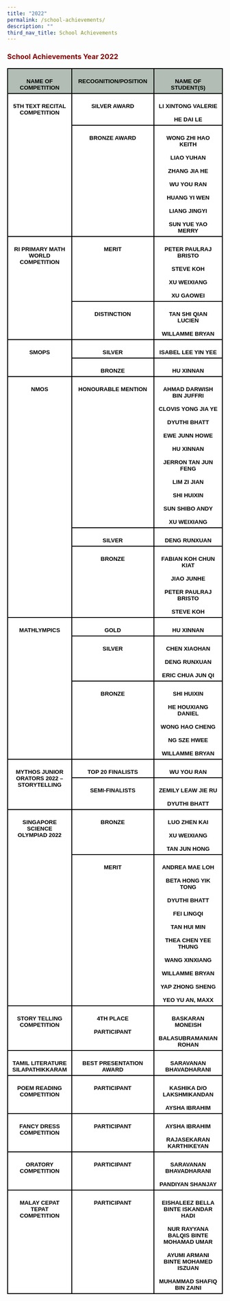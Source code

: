```yaml
---
title: "2022"
permalink: /school-achievements/
description: ""
third_nav_title: School Achievements
---
```

<h3><strong><span style="color: #800000;">School Achievements Year 2022</span></strong></h3>
<table style="width:100.0%;background:white;border-collapse:collapse;mso-yfti-tbllook:
 1184;mso-padding-alt:0cm 0cm 0cm 0cm" width="100%" cellpadding="0" cellspacing="0" border="0" class="MsoNormalTable"><tbody><tr style="mso-yfti-irow:0;mso-yfti-firstrow:yes;height:30.2pt"><td style="width:23.22%;border:solid black 1.5pt;
  background:#B2BEB5;padding:3.75pt 7.5pt 3.75pt 7.5pt;height:30.2pt" valign="top" width="23%"><p style="mso-margin-top-alt:auto;margin-bottom:
  0cm;text-align:center;line-height:normal" align="center" class="MsoNormal"><b><span style="font-size:10.0pt;
  font-family:&quot;Arial&quot;,sans-serif;mso-fareast-font-family:&quot;Times New Roman&quot;;
  color:black;mso-color-alt:windowtext">NAME OF COMPETITION</span></b><b><span style="font-size:10.0pt;font-family:&quot;Arial&quot;,sans-serif;mso-fareast-font-family:
  &quot;Times New Roman&quot;"></span></b></p></td><td style="width:44.46%;border:solid black 1.5pt;
  border-left:none;background:#B2BEB5;padding:3.75pt 7.5pt 3.75pt 7.5pt;
  height:30.2pt" valign="top" width="44%"><p style="mso-margin-top-alt:auto;margin-bottom:
  0cm;text-align:center;line-height:normal" align="center" class="MsoNormal"><b><span style="font-size:10.0pt;
  font-family:&quot;Arial&quot;,sans-serif;mso-fareast-font-family:&quot;Times New Roman&quot;;
  color:black;mso-color-alt:windowtext">RECOGNITION/POSITION</span></b><b><span style="font-size:10.0pt;font-family:&quot;Arial&quot;,sans-serif;mso-fareast-font-family:
  &quot;Times New Roman&quot;"></span></b></p></td><td style="width:32.32%;border:solid black 1.5pt;
  border-left:none;background:#B2BEB5;padding:3.75pt 7.5pt 3.75pt 7.5pt;
  height:30.2pt" valign="top" width="32%"><p style="mso-margin-top-alt:auto;margin-bottom:
  0cm;text-align:center;line-height:normal" align="center" class="MsoNormal"><b><span style="font-size:10.0pt;
  font-family:&quot;Arial&quot;,sans-serif;mso-fareast-font-family:&quot;Times New Roman&quot;;
  color:black;mso-color-alt:windowtext">NAME OF STUDENT(S)</span></b><b><span style="font-size:10.0pt;font-family:&quot;Arial&quot;,sans-serif;mso-fareast-font-family:
  &quot;Times New Roman&quot;"></span></b></p></td></tr><tr style="mso-yfti-irow:1;height:35.1pt"><td style="width:23.22%;border:solid black 1.5pt;
  border-top:none;padding:3.75pt 7.5pt 3.75pt 7.5pt;height:35.1pt" valign="top" rowspan="2" width="23%"><p style="mso-margin-top-alt:auto;margin-bottom:
  0cm;text-align:center;line-height:normal" align="center" class="MsoNormal"><b><span style="font-size:10.0pt;
  font-family:&quot;Arial&quot;,sans-serif;mso-fareast-font-family:&quot;Times New Roman&quot;;
  color:black;mso-color-alt:windowtext">5TH TEXT RECITAL COMPETITION</span></b><b><span style="font-size:10.0pt;font-family:&quot;Arial&quot;,sans-serif;mso-fareast-font-family:
  &quot;Times New Roman&quot;"></span></b></p></td><td style="width:44.46%;border-top:none;border-left:
  none;border-bottom:solid black 1.5pt;border-right:solid black 1.5pt;
  padding:3.75pt 7.5pt 3.75pt 7.5pt;height:35.1pt" valign="top" width="44%"><p style="mso-margin-top-alt:auto;margin-bottom:
  0cm;text-align:center;line-height:normal" align="center" class="MsoNormal"><b><span style="font-size:10.0pt;
  font-family:&quot;Arial&quot;,sans-serif;mso-fareast-font-family:&quot;Times New Roman&quot;;
  color:black;mso-color-alt:windowtext">SILVER AWARD</span></b><b><span style="font-size:10.0pt;font-family:&quot;Arial&quot;,sans-serif;mso-fareast-font-family:
  &quot;Times New Roman&quot;"></span></b></p></td><td style="width:32.32%;border-top:none;border-left:
  none;border-bottom:solid black 1.5pt;border-right:solid black 1.5pt;
  padding:3.75pt 7.5pt 3.75pt 7.5pt;height:35.1pt" valign="top" width="32%"><p style="mso-margin-top-alt:auto;margin-bottom:
  0cm;text-align:center;line-height:normal" align="center" class="MsoNormal"><b><span style="font-size:10.0pt;
  font-family:&quot;Arial&quot;,sans-serif;mso-fareast-font-family:&quot;Times New Roman&quot;;
  color:black;mso-color-alt:windowtext">LI XINTONG VALERIE</span></b><b><span style="font-size:10.0pt;font-family:&quot;Arial&quot;,sans-serif;mso-fareast-font-family:
  &quot;Times New Roman&quot;"></span></b></p><p style="mso-margin-top-alt:auto;margin-bottom:
  0cm;text-align:center;line-height:normal" align="center" class="MsoNormal"><b><span style="font-size:10.0pt;
  font-family:&quot;Arial&quot;,sans-serif;mso-fareast-font-family:&quot;Times New Roman&quot;;
  color:black;mso-color-alt:windowtext">HE DAI LE</span></b><b><span style="font-size:10.0pt;font-family:&quot;Arial&quot;,sans-serif;mso-fareast-font-family:
  &quot;Times New Roman&quot;"></span></b></p></td></tr><tr style="mso-yfti-irow:2;height:139.2pt"><td style="width:44.46%;border-top:none;border-left:
  none;border-bottom:solid black 1.5pt;border-right:solid black 1.5pt;
  padding:3.75pt 7.5pt 3.75pt 7.5pt;height:139.2pt" valign="top" width="44%"><p style="mso-margin-top-alt:auto;margin-bottom:
  0cm;text-align:center;line-height:normal" align="center" class="MsoNormal"><b><span style="font-size:10.0pt;
  font-family:&quot;Arial&quot;,sans-serif;mso-fareast-font-family:&quot;Times New Roman&quot;;
  color:black;mso-color-alt:windowtext">BRONZE AWARD</span></b><b><span style="font-size:10.0pt;font-family:&quot;Arial&quot;,sans-serif;mso-fareast-font-family:
  &quot;Times New Roman&quot;"></span></b></p></td><td style="width:32.32%;border-top:none;border-left:
  none;border-bottom:solid black 1.5pt;border-right:solid black 1.5pt;
  padding:3.75pt 7.5pt 3.75pt 7.5pt;height:139.2pt" valign="top" width="32%"><p style="mso-margin-top-alt:auto;margin-bottom:
  0cm;text-align:center;line-height:normal" align="center" class="MsoNormal"><b><span style="font-size:10.0pt;
  font-family:&quot;Arial&quot;,sans-serif;mso-fareast-font-family:&quot;Times New Roman&quot;;
  color:black;mso-color-alt:windowtext">WONG ZHI HAO KEITH</span></b><b><span style="font-size:10.0pt;font-family:&quot;Arial&quot;,sans-serif;mso-fareast-font-family:
  &quot;Times New Roman&quot;"></span></b></p><p style="mso-margin-top-alt:auto;margin-bottom:
  0cm;text-align:center;line-height:normal" align="center" class="MsoNormal"><b><span style="font-size:10.0pt;
  font-family:&quot;Arial&quot;,sans-serif;mso-fareast-font-family:&quot;Times New Roman&quot;;
  color:black;mso-color-alt:windowtext">LIAO YUHAN</span></b><b><span style="font-size:10.0pt;font-family:&quot;Arial&quot;,sans-serif;mso-fareast-font-family:
  &quot;Times New Roman&quot;"></span></b></p><p style="mso-margin-top-alt:auto;margin-bottom:
  0cm;text-align:center;line-height:normal" align="center" class="MsoNormal"><b><span style="font-size:10.0pt;
  font-family:&quot;Arial&quot;,sans-serif;mso-fareast-font-family:&quot;Times New Roman&quot;;
  color:black;mso-color-alt:windowtext">ZHANG JIA HE</span></b><b><span style="font-size:10.0pt;font-family:&quot;Arial&quot;,sans-serif;mso-fareast-font-family:
  &quot;Times New Roman&quot;"></span></b></p><p style="mso-margin-top-alt:auto;margin-bottom:
  0cm;text-align:center;line-height:normal" align="center" class="MsoNormal"><b><span style="font-size:10.0pt;
  font-family:&quot;Arial&quot;,sans-serif;mso-fareast-font-family:&quot;Times New Roman&quot;;
  color:black;mso-color-alt:windowtext">WU YOU RAN</span></b><b><span style="font-size:10.0pt;font-family:&quot;Arial&quot;,sans-serif;mso-fareast-font-family:
  &quot;Times New Roman&quot;"></span></b></p><p style="mso-margin-top-alt:auto;margin-bottom:
  0cm;text-align:center;line-height:normal" align="center" class="MsoNormal"><b><span style="font-size:10.0pt;
  font-family:&quot;Arial&quot;,sans-serif;mso-fareast-font-family:&quot;Times New Roman&quot;;
  color:black;mso-color-alt:windowtext">HUANG YI WEN</span></b><b><span style="font-size:10.0pt;font-family:&quot;Arial&quot;,sans-serif;mso-fareast-font-family:
  &quot;Times New Roman&quot;"></span></b></p><p style="mso-margin-top-alt:auto;margin-bottom:
  0cm;text-align:center;line-height:normal" align="center" class="MsoNormal"><b><span style="font-size:10.0pt;
  font-family:&quot;Arial&quot;,sans-serif;mso-fareast-font-family:&quot;Times New Roman&quot;;
  color:black;mso-color-alt:windowtext">LIANG JINGYI</span></b><b><span style="font-size:10.0pt;font-family:&quot;Arial&quot;,sans-serif;mso-fareast-font-family:
  &quot;Times New Roman&quot;"></span></b></p><p style="mso-margin-top-alt:auto;margin-bottom:
  0cm;text-align:center;line-height:normal" align="center" class="MsoNormal"><b><span style="font-size:10.0pt;
  font-family:&quot;Arial&quot;,sans-serif;mso-fareast-font-family:&quot;Times New Roman&quot;;
  color:black;mso-color-alt:windowtext">SUN YUE YAO MERRY</span></b><b><span style="font-size:10.0pt;font-family:&quot;Arial&quot;,sans-serif;mso-fareast-font-family:
  &quot;Times New Roman&quot;"></span></b></p></td></tr><tr style="mso-yfti-irow:3;height:69.4pt"><td style="width:23.22%;border:solid black 1.5pt;
  border-top:none;padding:3.75pt 7.5pt 3.75pt 7.5pt;height:69.4pt" valign="top" rowspan="2" width="23%"><p style="mso-margin-top-alt:auto;margin-bottom:
  0cm;text-align:center;line-height:normal" align="center" class="MsoNormal"><b><span style="font-size:10.0pt;
  font-family:&quot;Arial&quot;,sans-serif;mso-fareast-font-family:&quot;Times New Roman&quot;;
  color:black;mso-color-alt:windowtext">RI PRIMARY MATH WORLD COMPETITION</span></b><b><span style="font-size:10.0pt;font-family:&quot;Arial&quot;,sans-serif;mso-fareast-font-family:
  &quot;Times New Roman&quot;"></span></b></p></td><td style="width:44.46%;border-top:none;border-left:
  none;border-bottom:solid black 1.5pt;border-right:solid black 1.5pt;
  padding:3.75pt 7.5pt 3.75pt 7.5pt;height:69.4pt" valign="top" width="44%"><p style="mso-margin-top-alt:auto;margin-bottom:
  0cm;text-align:center;line-height:normal" align="center" class="MsoNormal"><b><span style="font-size:10.0pt;
  font-family:&quot;Arial&quot;,sans-serif;mso-fareast-font-family:&quot;Times New Roman&quot;;
  color:black;mso-color-alt:windowtext">MERIT</span></b><b><span style="font-size:10.0pt;font-family:&quot;Arial&quot;,sans-serif;mso-fareast-font-family:
  &quot;Times New Roman&quot;"></span></b></p></td><td style="width:32.32%;border-top:none;border-left:
  none;border-bottom:solid black 1.5pt;border-right:solid black 1.5pt;
  padding:3.75pt 7.5pt 3.75pt 7.5pt;height:69.4pt" valign="top" width="32%"><p style="mso-margin-top-alt:auto;margin-bottom:
  0cm;text-align:center;line-height:normal" align="center" class="MsoNormal"><b><span style="font-size:10.0pt;
  font-family:&quot;Arial&quot;,sans-serif;mso-fareast-font-family:&quot;Times New Roman&quot;;
  color:black;mso-color-alt:windowtext">PETER PAULRAJ BRISTO</span></b><b><span style="font-size:10.0pt;font-family:&quot;Arial&quot;,sans-serif;mso-fareast-font-family:
  &quot;Times New Roman&quot;"></span></b></p><p style="mso-margin-top-alt:auto;margin-bottom:
  0cm;text-align:center;line-height:normal" align="center" class="MsoNormal"><b><span style="font-size:10.0pt;
  font-family:&quot;Arial&quot;,sans-serif;mso-fareast-font-family:&quot;Times New Roman&quot;;
  color:black;mso-color-alt:windowtext">STEVE KOH</span></b><b><span style="font-size:10.0pt;font-family:&quot;Arial&quot;,sans-serif;mso-fareast-font-family:
  &quot;Times New Roman&quot;"></span></b></p><p style="mso-margin-top-alt:auto;margin-bottom:
  0cm;text-align:center;line-height:normal" align="center" class="MsoNormal"><b><span style="font-size:10.0pt;
  font-family:&quot;Arial&quot;,sans-serif;mso-fareast-font-family:&quot;Times New Roman&quot;;
  color:black;mso-color-alt:windowtext">XU WEIXIANG</span></b><b><span style="font-size:10.0pt;font-family:&quot;Arial&quot;,sans-serif;mso-fareast-font-family:
  &quot;Times New Roman&quot;"></span></b></p><p style="mso-margin-top-alt:auto;margin-bottom:
  0cm;text-align:center;line-height:normal" align="center" class="MsoNormal"><b><span style="font-size:10.0pt;
  font-family:&quot;Arial&quot;,sans-serif;mso-fareast-font-family:&quot;Times New Roman&quot;;
  color:black;mso-color-alt:windowtext">XU GAOWEI</span></b><b><span style="font-size:10.0pt;font-family:&quot;Arial&quot;,sans-serif;mso-fareast-font-family:
  &quot;Times New Roman&quot;"></span></b></p></td></tr><tr style="mso-yfti-irow:4;height:36.15pt"><td style="width:44.46%;border-top:none;border-left:
  none;border-bottom:solid black 1.5pt;border-right:solid black 1.5pt;
  padding:3.75pt 7.5pt 3.75pt 7.5pt;height:36.15pt" valign="top" width="44%"><p style="mso-margin-top-alt:auto;margin-bottom:
  0cm;text-align:center;line-height:normal" align="center" class="MsoNormal"><b><span style="font-size:10.0pt;
  font-family:&quot;Arial&quot;,sans-serif;mso-fareast-font-family:&quot;Times New Roman&quot;;
  color:black;mso-color-alt:windowtext">DISTINCTION</span></b><b><span style="font-size:10.0pt;font-family:&quot;Arial&quot;,sans-serif;mso-fareast-font-family:
  &quot;Times New Roman&quot;"></span></b></p></td><td style="width:32.32%;border-top:none;border-left:
  none;border-bottom:solid black 1.5pt;border-right:solid black 1.5pt;
  padding:3.75pt 7.5pt 3.75pt 7.5pt;height:36.15pt" valign="top" width="32%"><p style="mso-margin-top-alt:auto;margin-bottom:
  0cm;text-align:center;line-height:normal" align="center" class="MsoNormal"><b><span style="font-size:10.0pt;
  font-family:&quot;Arial&quot;,sans-serif;mso-fareast-font-family:&quot;Times New Roman&quot;;
  color:black;mso-color-alt:windowtext">TAN SHI QIAN LUCIEN</span></b><b><span style="font-size:10.0pt;font-family:&quot;Arial&quot;,sans-serif;mso-fareast-font-family:
  &quot;Times New Roman&quot;"></span></b></p><p style="mso-margin-top-alt:auto;margin-bottom:
  0cm;text-align:center;line-height:normal" align="center" class="MsoNormal"><b><span style="font-size:10.0pt;
  font-family:&quot;Arial&quot;,sans-serif;mso-fareast-font-family:&quot;Times New Roman&quot;;
  color:black;mso-color-alt:windowtext">WILLAMME BRYAN</span></b><b><span style="font-size:10.0pt;font-family:&quot;Arial&quot;,sans-serif;mso-fareast-font-family:
  &quot;Times New Roman&quot;"></span></b></p></td></tr><tr style="mso-yfti-irow:5;height:10.0pt"><td style="width:23.22%;border:solid black 1.5pt;
  border-top:none;padding:3.75pt 7.5pt 3.75pt 7.5pt;height:10.0pt" valign="top" rowspan="2" width="23%"><p style="mso-margin-top-alt:auto;margin-bottom:
  0cm;text-align:center;line-height:normal" align="center" class="MsoNormal"><b><span style="font-size:10.0pt;
  font-family:&quot;Arial&quot;,sans-serif;mso-fareast-font-family:&quot;Times New Roman&quot;;
  color:black;mso-color-alt:windowtext">SMOPS</span></b><b><span style="font-size:10.0pt;font-family:&quot;Arial&quot;,sans-serif;mso-fareast-font-family:
  &quot;Times New Roman&quot;"></span></b></p></td><td style="width:44.46%;border-top:none;border-left:
  none;border-bottom:solid black 1.5pt;border-right:solid black 1.5pt;
  padding:3.75pt 7.5pt 3.75pt 7.5pt;height:10.0pt" valign="top" width="44%"><p style="mso-margin-top-alt:auto;margin-bottom:
  0cm;text-align:center;line-height:normal" align="center" class="MsoNormal"><b><span style="font-size:10.0pt;
  font-family:&quot;Arial&quot;,sans-serif;mso-fareast-font-family:&quot;Times New Roman&quot;;
  color:black;mso-color-alt:windowtext">SILVER</span></b><b><span style="font-size:10.0pt;font-family:&quot;Arial&quot;,sans-serif;mso-fareast-font-family:
  &quot;Times New Roman&quot;"></span></b></p></td><td style="width:32.32%;border-top:none;border-left:
  none;border-bottom:solid black 1.5pt;border-right:solid black 1.5pt;
  padding:3.75pt 7.5pt 3.75pt 7.5pt;height:10.0pt" valign="top" width="32%"><p style="mso-margin-top-alt:auto;margin-bottom:
  0cm;text-align:center;line-height:normal" align="center" class="MsoNormal"><b><span style="font-size:10.0pt;
  font-family:&quot;Arial&quot;,sans-serif;mso-fareast-font-family:&quot;Times New Roman&quot;;
  color:black;mso-color-alt:windowtext">ISABEL LEE YIN YEE</span></b><b><span style="font-size:10.0pt;font-family:&quot;Arial&quot;,sans-serif;mso-fareast-font-family:
  &quot;Times New Roman&quot;"></span></b></p></td></tr><tr style="mso-yfti-irow:6;height:24.0pt"><td style="width:44.46%;border-top:none;border-left:
  none;border-bottom:solid black 1.5pt;border-right:solid black 1.5pt;
  padding:3.75pt 7.5pt 3.75pt 7.5pt;height:24.0pt" valign="top" width="44%"><p style="mso-margin-top-alt:auto;margin-bottom:
  0cm;text-align:center;line-height:normal" align="center" class="MsoNormal"><b><span style="font-size:10.0pt;
  font-family:&quot;Arial&quot;,sans-serif;mso-fareast-font-family:&quot;Times New Roman&quot;;
  color:black;mso-color-alt:windowtext">BRONZE</span></b><b><span style="font-size:10.0pt;font-family:&quot;Arial&quot;,sans-serif;mso-fareast-font-family:
  &quot;Times New Roman&quot;"></span></b></p></td><td style="width:32.32%;border-top:none;border-left:
  none;border-bottom:solid black 1.5pt;border-right:solid black 1.5pt;
  padding:3.75pt 7.5pt 3.75pt 7.5pt;height:24.0pt" valign="top" width="32%"><p style="mso-margin-top-alt:auto;margin-bottom:
  0cm;text-align:center;line-height:normal" align="center" class="MsoNormal"><b><span style="font-size:10.0pt;
  font-family:&quot;Arial&quot;,sans-serif;mso-fareast-font-family:&quot;Times New Roman&quot;;
  color:black;mso-color-alt:windowtext">HU XINNAN</span></b><b><span style="font-size:10.0pt;font-family:&quot;Arial&quot;,sans-serif;mso-fareast-font-family:
  &quot;Times New Roman&quot;"></span></b></p></td></tr><tr style="mso-yfti-irow:7;height:244.35pt"><td style="width:23.22%;border:solid black 1.5pt;
  border-top:none;padding:3.75pt 7.5pt 3.75pt 7.5pt;height:244.35pt" valign="top" rowspan="3" width="23%"><p style="mso-margin-top-alt:auto;margin-bottom:
  0cm;text-align:center;line-height:normal" align="center" class="MsoNormal"><b><span style="font-size:10.0pt;
  font-family:&quot;Arial&quot;,sans-serif;mso-fareast-font-family:&quot;Times New Roman&quot;;
  color:black;mso-color-alt:windowtext">NMOS</span></b><b><span style="font-size:10.0pt;font-family:&quot;Arial&quot;,sans-serif;mso-fareast-font-family:
  &quot;Times New Roman&quot;"></span></b></p></td><td style="width:44.46%;border-top:none;border-left:
  none;border-bottom:solid black 1.5pt;border-right:solid black 1.5pt;
  padding:3.75pt 7.5pt 3.75pt 7.5pt;height:244.35pt" valign="top" width="44%"><p style="mso-margin-top-alt:auto;margin-bottom:
  0cm;text-align:center;line-height:normal" align="center" class="MsoNormal"><b><span style="font-size:10.0pt;
  font-family:&quot;Arial&quot;,sans-serif;mso-fareast-font-family:&quot;Times New Roman&quot;;
  color:black;mso-color-alt:windowtext">HONOURABLE MENTION</span></b><b><span style="font-size:10.0pt;font-family:&quot;Arial&quot;,sans-serif;mso-fareast-font-family:
  &quot;Times New Roman&quot;"></span></b></p></td><td style="width:32.32%;border-top:none;border-left:
  none;border-bottom:solid black 1.5pt;border-right:solid black 1.5pt;
  padding:3.75pt 7.5pt 3.75pt 7.5pt;height:244.35pt" valign="top" width="32%"><p style="mso-margin-top-alt:auto;margin-bottom:
  0cm;text-align:center;line-height:normal" align="center" class="MsoNormal"><b><span style="font-size:10.0pt;
  font-family:&quot;Arial&quot;,sans-serif;mso-fareast-font-family:&quot;Times New Roman&quot;;
  color:black;mso-color-alt:windowtext">AHMAD DARWISH BIN JUFFRI</span></b><b><span style="font-size:10.0pt;font-family:&quot;Arial&quot;,sans-serif;mso-fareast-font-family:
  &quot;Times New Roman&quot;"></span></b></p><p style="mso-margin-top-alt:auto;margin-bottom:
  0cm;text-align:center;line-height:normal" align="center" class="MsoNormal"><b><span style="font-size:10.0pt;
  font-family:&quot;Arial&quot;,sans-serif;mso-fareast-font-family:&quot;Times New Roman&quot;;
  color:black;mso-color-alt:windowtext">CLOVIS YONG JIA YE</span></b><b><span style="font-size:10.0pt;font-family:&quot;Arial&quot;,sans-serif;mso-fareast-font-family:
  &quot;Times New Roman&quot;"></span></b></p><p style="mso-margin-top-alt:auto;margin-bottom:
  0cm;text-align:center;line-height:normal" align="center" class="MsoNormal"><b><span style="font-size:10.0pt;
  font-family:&quot;Arial&quot;,sans-serif;mso-fareast-font-family:&quot;Times New Roman&quot;;
  color:black;mso-color-alt:windowtext">DYUTHI BHATT</span></b><b><span style="font-size:10.0pt;font-family:&quot;Arial&quot;,sans-serif;mso-fareast-font-family:
  &quot;Times New Roman&quot;"></span></b></p><p style="mso-margin-top-alt:auto;margin-bottom:
  0cm;text-align:center;line-height:normal" align="center" class="MsoNormal"><b><span style="font-size:10.0pt;
  font-family:&quot;Arial&quot;,sans-serif;mso-fareast-font-family:&quot;Times New Roman&quot;;
  color:black;mso-color-alt:windowtext">EWE JUNN HOWE</span></b><b><span style="font-size:10.0pt;font-family:&quot;Arial&quot;,sans-serif;mso-fareast-font-family:
  &quot;Times New Roman&quot;"></span></b></p><p style="mso-margin-top-alt:auto;margin-bottom:
  0cm;text-align:center;line-height:normal" align="center" class="MsoNormal"><b><span style="font-size:10.0pt;
  font-family:&quot;Arial&quot;,sans-serif;mso-fareast-font-family:&quot;Times New Roman&quot;;
  color:black;mso-color-alt:windowtext">HU XINNAN</span></b><b><span style="font-size:10.0pt;font-family:&quot;Arial&quot;,sans-serif;mso-fareast-font-family:
  &quot;Times New Roman&quot;"></span></b></p><p style="mso-margin-top-alt:auto;margin-bottom:
  0cm;text-align:center;line-height:normal" align="center" class="MsoNormal"><b><span style="font-size:10.0pt;
  font-family:&quot;Arial&quot;,sans-serif;mso-fareast-font-family:&quot;Times New Roman&quot;;
  color:black;mso-color-alt:windowtext">JERRON TAN JUN FENG</span></b><b><span style="font-size:10.0pt;font-family:&quot;Arial&quot;,sans-serif;mso-fareast-font-family:
  &quot;Times New Roman&quot;"></span></b></p><p style="mso-margin-top-alt:auto;margin-bottom:
  0cm;text-align:center;line-height:normal" align="center" class="MsoNormal"><b><span style="font-size:10.0pt;
  font-family:&quot;Arial&quot;,sans-serif;mso-fareast-font-family:&quot;Times New Roman&quot;;
  color:black;mso-color-alt:windowtext">LIM ZI JIAN</span></b><b><span style="font-size:10.0pt;font-family:&quot;Arial&quot;,sans-serif;mso-fareast-font-family:
  &quot;Times New Roman&quot;"></span></b></p><p style="mso-margin-top-alt:auto;margin-bottom:
  0cm;text-align:center;line-height:normal" align="center" class="MsoNormal"><b><span style="font-size:10.0pt;
  font-family:&quot;Arial&quot;,sans-serif;mso-fareast-font-family:&quot;Times New Roman&quot;;
  color:black;mso-color-alt:windowtext">SHI HUIXIN</span></b><b><span style="font-size:10.0pt;font-family:&quot;Arial&quot;,sans-serif;mso-fareast-font-family:
  &quot;Times New Roman&quot;"></span></b></p><p style="mso-margin-top-alt:auto;margin-bottom:
  0cm;text-align:center;line-height:normal" align="center" class="MsoNormal"><b><span style="font-size:10.0pt;
  font-family:&quot;Arial&quot;,sans-serif;mso-fareast-font-family:&quot;Times New Roman&quot;;
  color:black;mso-color-alt:windowtext">SUN SHIBO ANDY</span></b><b><span style="font-size:10.0pt;font-family:&quot;Arial&quot;,sans-serif;mso-fareast-font-family:
  &quot;Times New Roman&quot;"></span></b></p><p style="mso-margin-top-alt:auto;margin-bottom:
  0cm;text-align:center;line-height:normal" align="center" class="MsoNormal"><b><span style="font-size:10.0pt;
  font-family:&quot;Arial&quot;,sans-serif;mso-fareast-font-family:&quot;Times New Roman&quot;;
  color:black;mso-color-alt:windowtext">XU WEIXIANG</span></b><b><span style="font-size:10.0pt;font-family:&quot;Arial&quot;,sans-serif;mso-fareast-font-family:
  &quot;Times New Roman&quot;"></span></b></p></td></tr><tr style="mso-yfti-irow:8;height:3.5pt"><td style="width:44.46%;border-top:none;border-left:
  none;border-bottom:solid black 1.5pt;border-right:solid black 1.5pt;
  padding:3.75pt 7.5pt 3.75pt 7.5pt;height:3.5pt" valign="top" width="44%"><p style="mso-margin-top-alt:auto;margin-bottom:
  0cm;text-align:center;line-height:normal" align="center" class="MsoNormal"><b><span style="font-size:10.0pt;
  font-family:&quot;Arial&quot;,sans-serif;mso-fareast-font-family:&quot;Times New Roman&quot;;
  color:black;mso-color-alt:windowtext">SILVER</span></b><b><span style="font-size:10.0pt;font-family:&quot;Arial&quot;,sans-serif;mso-fareast-font-family:
  &quot;Times New Roman&quot;"></span></b></p></td><td style="width:32.32%;border-top:none;border-left:
  none;border-bottom:solid black 1.5pt;border-right:solid black 1.5pt;
  padding:3.75pt 7.5pt 3.75pt 7.5pt;height:3.5pt" valign="top" width="32%"><p style="mso-margin-top-alt:auto;margin-bottom:
  0cm;text-align:center;line-height:normal" align="center" class="MsoNormal"><b><span style="font-size:10.0pt;
  font-family:&quot;Arial&quot;,sans-serif;mso-fareast-font-family:&quot;Times New Roman&quot;;
  color:black;mso-color-alt:windowtext">DENG RUNXUAN</span></b><b><span style="font-size:10.0pt;font-family:&quot;Arial&quot;,sans-serif;mso-fareast-font-family:
  &quot;Times New Roman&quot;"></span></b></p></td></tr><tr style="mso-yfti-irow:9;height:77.65pt"><td style="width:44.46%;border-top:none;border-left:
  none;border-bottom:solid black 1.5pt;border-right:solid black 1.5pt;
  padding:3.75pt 7.5pt 3.75pt 7.5pt;height:77.65pt" valign="top" width="44%"><p style="mso-margin-top-alt:auto;margin-bottom:
  0cm;text-align:center;line-height:normal" align="center" class="MsoNormal"><b><span style="font-size:10.0pt;
  font-family:&quot;Arial&quot;,sans-serif;mso-fareast-font-family:&quot;Times New Roman&quot;;
  color:black;mso-color-alt:windowtext">BRONZE</span></b><b><span style="font-size:10.0pt;font-family:&quot;Arial&quot;,sans-serif;mso-fareast-font-family:
  &quot;Times New Roman&quot;"></span></b></p></td><td style="width:32.32%;border-top:none;border-left:
  none;border-bottom:solid black 1.5pt;border-right:solid black 1.5pt;
  padding:3.75pt 7.5pt 3.75pt 7.5pt;height:77.65pt" valign="top" width="32%"><p style="mso-margin-top-alt:auto;margin-bottom:
  0cm;text-align:center;line-height:normal" align="center" class="MsoNormal"><b><span style="font-size:10.0pt;
  font-family:&quot;Arial&quot;,sans-serif;mso-fareast-font-family:&quot;Times New Roman&quot;;
  color:black;mso-color-alt:windowtext">FABIAN KOH CHUN KIAT</span></b><b><span style="font-size:10.0pt;font-family:&quot;Arial&quot;,sans-serif;mso-fareast-font-family:
  &quot;Times New Roman&quot;"></span></b></p><p style="mso-margin-top-alt:auto;margin-bottom:
  0cm;text-align:center;line-height:normal" align="center" class="MsoNormal"><b><span style="font-size:10.0pt;
  font-family:&quot;Arial&quot;,sans-serif;mso-fareast-font-family:&quot;Times New Roman&quot;;
  color:black;mso-color-alt:windowtext">JIAO JUNHE</span></b><b><span style="font-size:10.0pt;font-family:&quot;Arial&quot;,sans-serif;mso-fareast-font-family:
  &quot;Times New Roman&quot;"></span></b></p><p style="mso-margin-top-alt:auto;margin-bottom:
  0cm;text-align:center;line-height:normal" align="center" class="MsoNormal"><b><span style="font-size:10.0pt;
  font-family:&quot;Arial&quot;,sans-serif;mso-fareast-font-family:&quot;Times New Roman&quot;;
  color:black;mso-color-alt:windowtext">PETER PAULRAJ BRISTO</span></b><b><span style="font-size:10.0pt;font-family:&quot;Arial&quot;,sans-serif;mso-fareast-font-family:
  &quot;Times New Roman&quot;"></span></b></p><p style="mso-margin-top-alt:auto;margin-bottom:
  0cm;text-align:center;line-height:normal" align="center" class="MsoNormal"><b><span style="font-size:10.0pt;
  font-family:&quot;Arial&quot;,sans-serif;mso-fareast-font-family:&quot;Times New Roman&quot;;
  color:black;mso-color-alt:windowtext">STEVE KOH</span></b><b><span style="font-size:10.0pt;font-family:&quot;Arial&quot;,sans-serif;mso-fareast-font-family:
  &quot;Times New Roman&quot;"></span></b></p></td></tr><tr style="mso-yfti-irow:10;height:9.7pt"><td style="width:23.22%;border:solid black 1.5pt;
  border-top:none;padding:3.75pt 7.5pt 3.75pt 7.5pt;height:9.7pt" valign="top" rowspan="3" width="23%"><p style="mso-margin-top-alt:auto;margin-bottom:
  0cm;text-align:center;line-height:normal" align="center" class="MsoNormal"><b><span style="font-size:10.0pt;
  font-family:&quot;Arial&quot;,sans-serif;mso-fareast-font-family:&quot;Times New Roman&quot;;
  color:black;mso-color-alt:windowtext">MATHLYMPICS</span></b><b><span style="font-size:10.0pt;font-family:&quot;Arial&quot;,sans-serif;mso-fareast-font-family:
  &quot;Times New Roman&quot;"></span></b></p></td><td style="width:44.46%;border-top:none;border-left:
  none;border-bottom:solid black 1.5pt;border-right:solid black 1.5pt;
  padding:3.75pt 7.5pt 3.75pt 7.5pt;height:9.7pt" valign="top" width="44%"><p style="mso-margin-top-alt:auto;margin-bottom:
  0cm;text-align:center;line-height:normal" align="center" class="MsoNormal"><b><span style="font-size:10.0pt;
  font-family:&quot;Arial&quot;,sans-serif;mso-fareast-font-family:&quot;Times New Roman&quot;;
  color:black;mso-color-alt:windowtext">GOLD</span></b><b><span style="font-size:10.0pt;font-family:&quot;Arial&quot;,sans-serif;mso-fareast-font-family:
  &quot;Times New Roman&quot;"></span></b></p></td><td style="width:32.32%;border-top:none;border-left:
  none;border-bottom:solid black 1.5pt;border-right:solid black 1.5pt;
  padding:3.75pt 7.5pt 3.75pt 7.5pt;height:9.7pt" valign="top" width="32%"><p style="mso-margin-top-alt:auto;margin-bottom:
  0cm;text-align:center;line-height:normal" align="center" class="MsoNormal"><b><span style="font-size:10.0pt;
  font-family:&quot;Arial&quot;,sans-serif;mso-fareast-font-family:&quot;Times New Roman&quot;;
  color:black;mso-color-alt:windowtext">HU XINNAN</span></b><b><span style="font-size:10.0pt;font-family:&quot;Arial&quot;,sans-serif;mso-fareast-font-family:
  &quot;Times New Roman&quot;"></span></b></p></td></tr><tr style="mso-yfti-irow:11;height:56.2pt"><td style="width:44.46%;border-top:none;border-left:
  none;border-bottom:solid black 1.5pt;border-right:solid black 1.5pt;
  padding:3.75pt 7.5pt 3.75pt 7.5pt;height:56.2pt" valign="top" width="44%"><p style="mso-margin-top-alt:auto;margin-bottom:
  0cm;text-align:center;line-height:normal" align="center" class="MsoNormal"><b><span style="font-size:10.0pt;
  font-family:&quot;Arial&quot;,sans-serif;mso-fareast-font-family:&quot;Times New Roman&quot;;
  color:black;mso-color-alt:windowtext">SILVER</span></b><b><span style="font-size:10.0pt;font-family:&quot;Arial&quot;,sans-serif;mso-fareast-font-family:
  &quot;Times New Roman&quot;"></span></b></p></td><td style="width:32.32%;border-top:none;border-left:
  none;border-bottom:solid black 1.5pt;border-right:solid black 1.5pt;
  padding:3.75pt 7.5pt 3.75pt 7.5pt;height:56.2pt" valign="top" width="32%"><p style="mso-margin-top-alt:auto;margin-bottom:
  0cm;text-align:center;line-height:normal" align="center" class="MsoNormal"><b><span style="font-size:10.0pt;
  font-family:&quot;Arial&quot;,sans-serif;mso-fareast-font-family:&quot;Times New Roman&quot;;
  color:black;mso-color-alt:windowtext">CHEN XIAOHAN</span></b><b><span style="font-size:10.0pt;font-family:&quot;Arial&quot;,sans-serif;mso-fareast-font-family:
  &quot;Times New Roman&quot;"></span></b></p><p style="mso-margin-top-alt:auto;margin-bottom:
  0cm;text-align:center;line-height:normal" align="center" class="MsoNormal"><b><span style="font-size:10.0pt;
  font-family:&quot;Arial&quot;,sans-serif;mso-fareast-font-family:&quot;Times New Roman&quot;;
  color:black;mso-color-alt:windowtext">DENG RUNXUAN</span></b><b><span style="font-size:10.0pt;font-family:&quot;Arial&quot;,sans-serif;mso-fareast-font-family:
  &quot;Times New Roman&quot;"></span></b></p><p style="mso-margin-top-alt:auto;margin-bottom:
  0cm;text-align:center;line-height:normal" align="center" class="MsoNormal"><b><span style="font-size:10.0pt;
  font-family:&quot;Arial&quot;,sans-serif;mso-fareast-font-family:&quot;Times New Roman&quot;;
  color:black;mso-color-alt:windowtext">ERIC CHUA JUN QI</span></b><b><span style="font-size:10.0pt;font-family:&quot;Arial&quot;,sans-serif;mso-fareast-font-family:
  &quot;Times New Roman&quot;"></span></b></p></td></tr><tr style="mso-yfti-irow:12;height:120.0pt"><td style="width:44.46%;border-top:none;border-left:
  none;border-bottom:solid black 1.5pt;border-right:solid black 1.5pt;
  padding:3.75pt 7.5pt 3.75pt 7.5pt;height:120.0pt" valign="top" width="44%"><p style="mso-margin-top-alt:auto;margin-bottom:
  0cm;text-align:center;line-height:normal" align="center" class="MsoNormal"><b><span style="font-size:10.0pt;
  font-family:&quot;Arial&quot;,sans-serif;mso-fareast-font-family:&quot;Times New Roman&quot;;
  color:black;mso-color-alt:windowtext">BRONZE</span></b><b><span style="font-size:10.0pt;font-family:&quot;Arial&quot;,sans-serif;mso-fareast-font-family:
  &quot;Times New Roman&quot;"></span></b></p></td><td style="width:32.32%;border-top:none;border-left:
  none;border-bottom:solid black 1.5pt;border-right:solid black 1.5pt;
  padding:3.75pt 7.5pt 3.75pt 7.5pt;height:120.0pt" valign="top" width="32%"><p style="mso-margin-top-alt:auto;margin-bottom:
  0cm;text-align:center;line-height:normal" align="center" class="MsoNormal"><b><span style="font-size:10.0pt;
  font-family:&quot;Arial&quot;,sans-serif;mso-fareast-font-family:&quot;Times New Roman&quot;;
  color:black;mso-color-alt:windowtext">SHI HUIXIN</span></b><b><span style="font-size:10.0pt;font-family:&quot;Arial&quot;,sans-serif;mso-fareast-font-family:
  &quot;Times New Roman&quot;"></span></b></p><p style="mso-margin-top-alt:auto;margin-bottom:
  0cm;text-align:center;line-height:normal" align="center" class="MsoNormal"><b><span style="font-size:10.0pt;
  font-family:&quot;Arial&quot;,sans-serif;mso-fareast-font-family:&quot;Times New Roman&quot;;
  color:black;mso-color-alt:windowtext">HE HOUXIANG DANIEL</span></b><b><span style="font-size:10.0pt;font-family:&quot;Arial&quot;,sans-serif;mso-fareast-font-family:
  &quot;Times New Roman&quot;"></span></b></p><p style="mso-margin-top-alt:auto;margin-bottom:
  0cm;text-align:center;line-height:normal" align="center" class="MsoNormal"><b><span style="font-size:10.0pt;
  font-family:&quot;Arial&quot;,sans-serif;mso-fareast-font-family:&quot;Times New Roman&quot;;
  color:black;mso-color-alt:windowtext">WONG HAO CHENG</span></b><b><span style="font-size:10.0pt;font-family:&quot;Arial&quot;,sans-serif;mso-fareast-font-family:
  &quot;Times New Roman&quot;"></span></b></p><p style="mso-margin-top-alt:auto;margin-bottom:
  0cm;text-align:center;line-height:normal" align="center" class="MsoNormal"><b><span style="font-size:10.0pt;
  font-family:&quot;Arial&quot;,sans-serif;mso-fareast-font-family:&quot;Times New Roman&quot;;
  color:black;mso-color-alt:windowtext">NG SZE HWEE</span></b><b><span style="font-size:10.0pt;font-family:&quot;Arial&quot;,sans-serif;mso-fareast-font-family:
  &quot;Times New Roman&quot;"></span></b></p><p style="mso-margin-top-alt:auto;margin-bottom:
  0cm;text-align:center;line-height:normal" align="center" class="MsoNormal"><b><span style="font-size:10.0pt;
  font-family:&quot;Arial&quot;,sans-serif;mso-fareast-font-family:&quot;Times New Roman&quot;;
  color:black;mso-color-alt:windowtext">WILLAMME BRYAN</span></b><b><span style="font-size:10.0pt;font-family:&quot;Arial&quot;,sans-serif;mso-fareast-font-family:
  &quot;Times New Roman&quot;"></span></b></p></td></tr><tr style="mso-yfti-irow:13;height:10.45pt"><td style="width:23.22%;border:solid black 1.5pt;
  border-top:none;padding:3.75pt 7.5pt 3.75pt 7.5pt;height:10.45pt" valign="top" rowspan="2" width="23%"><p style="mso-margin-top-alt:auto;margin-bottom:
  0cm;text-align:center;line-height:normal" align="center" class="MsoNormal"><b><span style="font-size:10.0pt;
  font-family:&quot;Arial&quot;,sans-serif;mso-fareast-font-family:&quot;Times New Roman&quot;;
  color:black;mso-color-alt:windowtext">MYTHOS JUNIOR ORATORS 2022 – STORYTELLING</span></b><b><span style="font-size:10.0pt;font-family:&quot;Arial&quot;,sans-serif;
  mso-fareast-font-family:&quot;Times New Roman&quot;"></span></b></p></td><td style="width:44.46%;border-top:none;border-left:
  none;border-bottom:solid black 1.5pt;border-right:solid black 1.5pt;
  padding:3.75pt 7.5pt 3.75pt 7.5pt;height:10.45pt" valign="top" width="44%"><p style="mso-margin-top-alt:auto;margin-bottom:
  0cm;text-align:center;line-height:normal" align="center" class="MsoNormal"><b><span style="font-size:10.0pt;
  font-family:&quot;Arial&quot;,sans-serif;mso-fareast-font-family:&quot;Times New Roman&quot;;
  color:black;mso-color-alt:windowtext">TOP 20 FINALISTS</span></b><b><span style="font-size:10.0pt;font-family:&quot;Arial&quot;,sans-serif;mso-fareast-font-family:
  &quot;Times New Roman&quot;"></span></b></p></td><td style="width:32.32%;border-top:none;border-left:
  none;border-bottom:solid black 1.5pt;border-right:solid black 1.5pt;
  padding:3.75pt 7.5pt 3.75pt 7.5pt;height:10.45pt" valign="top" width="32%"><p style="mso-margin-top-alt:auto;margin-bottom:
  0cm;text-align:center;line-height:normal" align="center" class="MsoNormal"><b><span style="font-size:10.0pt;
  font-family:&quot;Arial&quot;,sans-serif;mso-fareast-font-family:&quot;Times New Roman&quot;;
  color:black;mso-color-alt:windowtext">WU YOU RAN</span></b><b><span style="font-size:10.0pt;font-family:&quot;Arial&quot;,sans-serif;mso-fareast-font-family:
  &quot;Times New Roman&quot;"></span></b></p></td></tr><tr style="mso-yfti-irow:14;height:28.6pt"><td style="width:44.46%;border-top:none;border-left:
  none;border-bottom:solid black 1.5pt;border-right:solid black 1.5pt;
  padding:3.75pt 7.5pt 3.75pt 7.5pt;height:28.6pt" valign="top" width="44%"><p style="mso-margin-top-alt:auto;margin-bottom:
  0cm;text-align:center;line-height:normal" align="center" class="MsoNormal"><b><span style="font-size:10.0pt;
  font-family:&quot;Arial&quot;,sans-serif;mso-fareast-font-family:&quot;Times New Roman&quot;;
  color:black;mso-color-alt:windowtext">SEMI-FINALISTS</span></b><b><span style="font-size:10.0pt;font-family:&quot;Arial&quot;,sans-serif;mso-fareast-font-family:
  &quot;Times New Roman&quot;"></span></b></p></td><td style="width:32.32%;border-top:none;border-left:
  none;border-bottom:solid black 1.5pt;border-right:solid black 1.5pt;
  padding:3.75pt 7.5pt 3.75pt 7.5pt;height:28.6pt" valign="top" width="32%"><p style="mso-margin-top-alt:auto;margin-bottom:
  0cm;text-align:center;line-height:normal" align="center" class="MsoNormal"><b><span style="font-size:10.0pt;
  font-family:&quot;Arial&quot;,sans-serif;mso-fareast-font-family:&quot;Times New Roman&quot;;
  color:black;mso-color-alt:windowtext">ZEMILY LEAW JIE RU</span></b><b><span style="font-size:10.0pt;font-family:&quot;Arial&quot;,sans-serif;mso-fareast-font-family:
  &quot;Times New Roman&quot;"></span></b></p><p style="mso-margin-top-alt:auto;margin-bottom:
  0cm;text-align:center;line-height:normal" align="center" class="MsoNormal"><b><span style="font-size:10.0pt;
  font-family:&quot;Arial&quot;,sans-serif;mso-fareast-font-family:&quot;Times New Roman&quot;;
  color:black;mso-color-alt:windowtext">DYUTHI BHATT</span></b><b><span style="font-size:10.0pt;font-family:&quot;Arial&quot;,sans-serif;mso-fareast-font-family:
  &quot;Times New Roman&quot;"></span></b></p></td></tr><tr style="mso-yfti-irow:15;height:57.7pt"><td style="width:23.22%;border:solid black 1.5pt;
  border-top:none;padding:3.75pt 7.5pt 3.75pt 7.5pt;height:57.7pt" valign="top" rowspan="2" width="23%"><p style="mso-margin-top-alt:auto;margin-bottom:
  0cm;text-align:center;line-height:normal" align="center" class="MsoNormal"><b><span style="font-size:10.0pt;
  font-family:&quot;Arial&quot;,sans-serif;mso-fareast-font-family:&quot;Times New Roman&quot;;
  color:black;mso-color-alt:windowtext">SINGAPORE SCIENCE OLYMPIAD 2022</span></b><b><span style="font-size:10.0pt;font-family:&quot;Arial&quot;,sans-serif;mso-fareast-font-family:
  &quot;Times New Roman&quot;"></span></b></p></td><td style="width:44.46%;border-top:none;border-left:
  none;border-bottom:solid black 1.5pt;border-right:solid black 1.5pt;
  padding:3.75pt 7.5pt 3.75pt 7.5pt;height:57.7pt" valign="top" width="44%"><p style="mso-margin-top-alt:auto;margin-bottom:
  0cm;text-align:center;line-height:normal" align="center" class="MsoNormal"><b><span style="font-size:10.0pt;
  font-family:&quot;Arial&quot;,sans-serif;mso-fareast-font-family:&quot;Times New Roman&quot;;
  color:black;mso-color-alt:windowtext">BRONZE</span></b><b><span style="font-size:10.0pt;font-family:&quot;Arial&quot;,sans-serif;mso-fareast-font-family:
  &quot;Times New Roman&quot;"></span></b></p></td><td style="width:32.32%;border-top:none;border-left:
  none;border-bottom:solid black 1.5pt;border-right:solid black 1.5pt;
  padding:3.75pt 7.5pt 3.75pt 7.5pt;height:57.7pt" valign="top" width="32%"><p style="mso-margin-top-alt:auto;margin-bottom:
  0cm;text-align:center;line-height:normal" align="center" class="MsoNormal"><b><span style="font-size:10.0pt;
  font-family:&quot;Arial&quot;,sans-serif;mso-fareast-font-family:&quot;Times New Roman&quot;;
  color:black;mso-color-alt:windowtext">LUO ZHEN KAI</span></b><b><span style="font-size:10.0pt;font-family:&quot;Arial&quot;,sans-serif;mso-fareast-font-family:
  &quot;Times New Roman&quot;"></span></b></p><p style="mso-margin-top-alt:auto;margin-bottom:
  0cm;text-align:center;line-height:normal" align="center" class="MsoNormal"><b><span style="font-size:10.0pt;
  font-family:&quot;Arial&quot;,sans-serif;mso-fareast-font-family:&quot;Times New Roman&quot;;
  color:black;mso-color-alt:windowtext">XU WEIXIANG</span></b><b><span style="font-size:10.0pt;font-family:&quot;Arial&quot;,sans-serif;mso-fareast-font-family:
  &quot;Times New Roman&quot;"></span></b></p><p style="mso-margin-top-alt:auto;margin-bottom:
  0cm;text-align:center;line-height:normal" align="center" class="MsoNormal"><b><span style="font-size:10.0pt;
  font-family:&quot;Arial&quot;,sans-serif;mso-fareast-font-family:&quot;Times New Roman&quot;;
  color:black;mso-color-alt:windowtext">TAN JUN HONG</span></b><b><span style="font-size:10.0pt;font-family:&quot;Arial&quot;,sans-serif;mso-fareast-font-family:
  &quot;Times New Roman&quot;"></span></b></p></td></tr><tr style="mso-yfti-irow:16;height:226.85pt"><td style="width:44.46%;border-top:none;border-left:
  none;border-bottom:solid black 1.5pt;border-right:solid black 1.5pt;
  padding:3.75pt 7.5pt 3.75pt 7.5pt;height:226.85pt" valign="top" width="44%"><p style="mso-margin-top-alt:auto;margin-bottom:
  0cm;text-align:center;line-height:normal" align="center" class="MsoNormal"><b><span style="font-size:10.0pt;
  font-family:&quot;Arial&quot;,sans-serif;mso-fareast-font-family:&quot;Times New Roman&quot;;
  color:black;mso-color-alt:windowtext">MERIT</span></b><b><span style="font-size:10.0pt;font-family:&quot;Arial&quot;,sans-serif;mso-fareast-font-family:
  &quot;Times New Roman&quot;"></span></b></p></td><td style="width:32.32%;border-top:none;border-left:
  none;border-bottom:solid black 1.5pt;border-right:solid black 1.5pt;
  padding:3.75pt 7.5pt 3.75pt 7.5pt;height:226.85pt" valign="top" width="32%"><p style="mso-margin-top-alt:auto;margin-bottom:
  0cm;text-align:center;line-height:normal" align="center" class="MsoNormal"><b><span style="font-size:10.0pt;
  font-family:&quot;Arial&quot;,sans-serif;mso-fareast-font-family:&quot;Times New Roman&quot;;
  color:black;mso-color-alt:windowtext">ANDREA MAE LOH</span></b><b><span style="font-size:10.0pt;font-family:&quot;Arial&quot;,sans-serif;mso-fareast-font-family:
  &quot;Times New Roman&quot;"></span></b></p><p style="mso-margin-top-alt:auto;margin-bottom:
  0cm;text-align:center;line-height:normal" align="center" class="MsoNormal"><b><span style="font-size:10.0pt;
  font-family:&quot;Arial&quot;,sans-serif;mso-fareast-font-family:&quot;Times New Roman&quot;;
  color:black;mso-color-alt:windowtext">BETA HONG YIK TONG</span></b><b><span style="font-size:10.0pt;font-family:&quot;Arial&quot;,sans-serif;mso-fareast-font-family:
  &quot;Times New Roman&quot;"></span></b></p><p style="mso-margin-top-alt:auto;margin-bottom:
  0cm;text-align:center;line-height:normal" align="center" class="MsoNormal"><b><span style="font-size:10.0pt;
  font-family:&quot;Arial&quot;,sans-serif;mso-fareast-font-family:&quot;Times New Roman&quot;;
  color:black;mso-color-alt:windowtext">DYUTHI BHATT</span></b><b><span style="font-size:10.0pt;font-family:&quot;Arial&quot;,sans-serif;mso-fareast-font-family:
  &quot;Times New Roman&quot;"></span></b></p><p style="mso-margin-top-alt:auto;margin-bottom:
  0cm;text-align:center;line-height:normal" align="center" class="MsoNormal"><b><span style="font-size:10.0pt;
  font-family:&quot;Arial&quot;,sans-serif;mso-fareast-font-family:&quot;Times New Roman&quot;;
  color:black;mso-color-alt:windowtext">FEI LINGQI</span></b><b><span style="font-size:10.0pt;font-family:&quot;Arial&quot;,sans-serif;mso-fareast-font-family:
  &quot;Times New Roman&quot;"></span></b></p><p style="mso-margin-top-alt:auto;margin-bottom:
  0cm;text-align:center;line-height:normal" align="center" class="MsoNormal"><b><span style="font-size:10.0pt;
  font-family:&quot;Arial&quot;,sans-serif;mso-fareast-font-family:&quot;Times New Roman&quot;;
  color:black;mso-color-alt:windowtext">TAN HUI MIN</span></b><b><span style="font-size:10.0pt;font-family:&quot;Arial&quot;,sans-serif;mso-fareast-font-family:
  &quot;Times New Roman&quot;"></span></b></p><p style="mso-margin-top-alt:auto;margin-bottom:
  0cm;text-align:center;line-height:normal" align="center" class="MsoNormal"><b><span style="font-size:10.0pt;
  font-family:&quot;Arial&quot;,sans-serif;mso-fareast-font-family:&quot;Times New Roman&quot;;
  color:black;mso-color-alt:windowtext">THEA CHEN YEE THUNG</span></b><b><span style="font-size:10.0pt;font-family:&quot;Arial&quot;,sans-serif;mso-fareast-font-family:
  &quot;Times New Roman&quot;"></span></b></p><p style="mso-margin-top-alt:auto;margin-bottom:
  0cm;text-align:center;line-height:normal" align="center" class="MsoNormal"><b><span style="font-size:10.0pt;
  font-family:&quot;Arial&quot;,sans-serif;mso-fareast-font-family:&quot;Times New Roman&quot;;
  color:black;mso-color-alt:windowtext">WANG XINXIANG</span></b><b><span style="font-size:10.0pt;font-family:&quot;Arial&quot;,sans-serif;mso-fareast-font-family:
  &quot;Times New Roman&quot;"></span></b></p><p style="mso-margin-top-alt:auto;margin-bottom:
  0cm;text-align:center;line-height:normal" align="center" class="MsoNormal"><b><span style="font-size:10.0pt;
  font-family:&quot;Arial&quot;,sans-serif;mso-fareast-font-family:&quot;Times New Roman&quot;;
  color:black;mso-color-alt:windowtext">WILLAMME BRYAN</span></b><b><span style="font-size:10.0pt;font-family:&quot;Arial&quot;,sans-serif;mso-fareast-font-family:
  &quot;Times New Roman&quot;"></span></b></p><p style="mso-margin-top-alt:auto;margin-bottom:
  0cm;text-align:center;line-height:normal" align="center" class="MsoNormal"><b><span style="font-size:10.0pt;
  font-family:&quot;Arial&quot;,sans-serif;mso-fareast-font-family:&quot;Times New Roman&quot;;
  color:black;mso-color-alt:windowtext">YAP ZHONG SHENG</span></b><b><span style="font-size:10.0pt;font-family:&quot;Arial&quot;,sans-serif;mso-fareast-font-family:
  &quot;Times New Roman&quot;"></span></b></p><p style="mso-margin-top-alt:auto;margin-bottom:
  0cm;text-align:center;line-height:normal" align="center" class="MsoNormal"><b><span style="font-size:10.0pt;
  font-family:&quot;Arial&quot;,sans-serif;mso-fareast-font-family:&quot;Times New Roman&quot;;
  color:black;mso-color-alt:windowtext">YEO YU AN, MAXX</span></b><b><span style="font-size:10.0pt;font-family:&quot;Arial&quot;,sans-serif;mso-fareast-font-family:
  &quot;Times New Roman&quot;"></span></b></p></td></tr><tr style="mso-yfti-irow:17;height:41.85pt"><td style="width:23.22%;border:solid black 1.5pt;
  border-top:none;padding:3.75pt 7.5pt 3.75pt 7.5pt;height:41.85pt" valign="top" width="23%"><p style="mso-margin-top-alt:auto;margin-bottom:
  0cm;text-align:center;line-height:normal" align="center" class="MsoNormal"><b><span style="font-size:10.0pt;
  font-family:&quot;Arial&quot;,sans-serif;mso-fareast-font-family:&quot;Times New Roman&quot;;
  color:black;mso-color-alt:windowtext">STORY TELLING<br>COMPETITION</span></b><b><span style="font-size:10.0pt;font-family:&quot;Arial&quot;,sans-serif;
  mso-fareast-font-family:&quot;Times New Roman&quot;"></span></b></p></td><td style="width:44.46%;border-top:none;border-left:
  none;border-bottom:solid black 1.5pt;border-right:solid black 1.5pt;
  padding:3.75pt 7.5pt 3.75pt 7.5pt;height:41.85pt" valign="top" width="44%"><p style="mso-margin-top-alt:auto;margin-bottom:
  0cm;text-align:center;line-height:normal" align="center" class="MsoNormal"><b><span style="font-size:10.0pt;
  font-family:&quot;Arial&quot;,sans-serif;mso-fareast-font-family:&quot;Times New Roman&quot;;
  color:black;mso-color-alt:windowtext">4TH PLACE</span></b><b><span style="font-size:10.0pt;font-family:&quot;Arial&quot;,sans-serif;mso-fareast-font-family:
  &quot;Times New Roman&quot;"></span></b></p><p style="mso-margin-top-alt:auto;margin-bottom:
  0cm;text-align:center;line-height:normal" align="center" class="MsoNormal"><b><span style="font-size:10.0pt;
  font-family:&quot;Arial&quot;,sans-serif;mso-fareast-font-family:&quot;Times New Roman&quot;;
  color:black;mso-color-alt:windowtext">PARTICIPANT</span></b><b><span style="font-size:10.0pt;font-family:&quot;Arial&quot;,sans-serif;mso-fareast-font-family:
  &quot;Times New Roman&quot;"></span></b></p></td><td style="width:32.32%;border-top:none;border-left:
  none;border-bottom:solid black 1.5pt;border-right:solid black 1.5pt;
  padding:3.75pt 7.5pt 3.75pt 7.5pt;height:41.85pt" valign="top" width="32%"><p style="mso-margin-top-alt:auto;margin-bottom:
  0cm;text-align:center;line-height:normal" align="center" class="MsoNormal"><b><span style="font-size:10.0pt;
  font-family:&quot;Arial&quot;,sans-serif;mso-fareast-font-family:&quot;Times New Roman&quot;;
  color:black;mso-color-alt:windowtext">BASKARAN MONEISH</span></b><b><span style="font-size:10.0pt;font-family:&quot;Arial&quot;,sans-serif;mso-fareast-font-family:
  &quot;Times New Roman&quot;"></span></b></p><p style="mso-margin-top-alt:auto;margin-bottom:
  0cm;text-align:center;line-height:normal" align="center" class="MsoNormal"><b><span style="font-size:10.0pt;
  font-family:&quot;Arial&quot;,sans-serif;mso-fareast-font-family:&quot;Times New Roman&quot;;
  color:black;mso-color-alt:windowtext">BALASUBRAMANIAN ROHAN</span></b><b><span style="font-size:10.0pt;font-family:&quot;Arial&quot;,sans-serif;mso-fareast-font-family:
  &quot;Times New Roman&quot;"></span></b></p></td></tr><tr style="mso-yfti-irow:18;height:14.3pt"><td style="width:23.22%;border:solid black 1.5pt;
  border-top:none;padding:3.75pt 7.5pt 3.75pt 7.5pt;height:14.3pt" valign="top" width="23%"><p style="mso-margin-top-alt:auto;margin-bottom:
  0cm;text-align:center;line-height:normal" align="center" class="MsoNormal"><b><span style="font-size:10.0pt;
  font-family:&quot;Arial&quot;,sans-serif;mso-fareast-font-family:&quot;Times New Roman&quot;;
  color:black;mso-color-alt:windowtext">TAMIL LITERATURE<br>SILAPATHIKKARAM</span></b><b><span style="font-size:10.0pt;font-family:&quot;Arial&quot;,sans-serif;
  mso-fareast-font-family:&quot;Times New Roman&quot;"></span></b></p></td><td style="width:44.46%;border-top:none;border-left:
  none;border-bottom:solid black 1.5pt;border-right:solid black 1.5pt;
  padding:3.75pt 7.5pt 3.75pt 7.5pt;height:14.3pt" valign="top" width="44%"><p style="mso-margin-top-alt:auto;margin-bottom:
  0cm;text-align:center;line-height:normal" align="center" class="MsoNormal"><b><span style="font-size:10.0pt;
  font-family:&quot;Arial&quot;,sans-serif;mso-fareast-font-family:&quot;Times New Roman&quot;;
  color:black;mso-color-alt:windowtext">BEST PRESENTATION AWARD</span></b><b><span style="font-size:10.0pt;font-family:&quot;Arial&quot;,sans-serif;mso-fareast-font-family:
  &quot;Times New Roman&quot;"></span></b></p></td><td style="width:32.32%;border-top:none;border-left:
  none;border-bottom:solid black 1.5pt;border-right:solid black 1.5pt;
  padding:3.75pt 7.5pt 3.75pt 7.5pt;height:14.3pt" valign="top" width="32%"><p style="mso-margin-top-alt:auto;margin-bottom:
  0cm;text-align:center;line-height:normal" align="center" class="MsoNormal"><b><span style="font-size:10.0pt;
  font-family:&quot;Arial&quot;,sans-serif;mso-fareast-font-family:&quot;Times New Roman&quot;;
  color:black;mso-color-alt:windowtext">SARAVANAN BHAVADHARANI</span></b><b><span style="font-size:10.0pt;font-family:&quot;Arial&quot;,sans-serif;mso-fareast-font-family:
  &quot;Times New Roman&quot;"></span></b></p></td></tr><tr style="mso-yfti-irow:19;height:33.35pt"><td style="width:23.22%;border:solid black 1.5pt;
  border-top:none;padding:3.75pt 7.5pt 3.75pt 7.5pt;height:33.35pt" valign="top" width="23%"><p style="mso-margin-top-alt:auto;margin-bottom:
  0cm;text-align:center;line-height:normal" align="center" class="MsoNormal"><b><span style="font-size:10.0pt;
  font-family:&quot;Arial&quot;,sans-serif;mso-fareast-font-family:&quot;Times New Roman&quot;;
  color:black;mso-color-alt:windowtext">POEM READING<br>COMPETITION</span></b><b><span style="font-size:10.0pt;font-family:&quot;Arial&quot;,sans-serif;
  mso-fareast-font-family:&quot;Times New Roman&quot;"></span></b></p></td><td style="width:44.46%;border-top:none;border-left:
  none;border-bottom:solid black 1.5pt;border-right:solid black 1.5pt;
  padding:3.75pt 7.5pt 3.75pt 7.5pt;height:33.35pt" valign="top" width="44%"><p style="mso-margin-top-alt:auto;margin-bottom:
  0cm;text-align:center;line-height:normal" align="center" class="MsoNormal"><b><span style="font-size:10.0pt;
  font-family:&quot;Arial&quot;,sans-serif;mso-fareast-font-family:&quot;Times New Roman&quot;;
  color:black;mso-color-alt:windowtext">PARTICIPANT</span></b><b><span style="font-size:10.0pt;font-family:&quot;Arial&quot;,sans-serif;mso-fareast-font-family:
  &quot;Times New Roman&quot;"></span></b></p></td><td style="width:32.32%;border-top:none;border-left:
  none;border-bottom:solid black 1.5pt;border-right:solid black 1.5pt;
  padding:3.75pt 7.5pt 3.75pt 7.5pt;height:33.35pt" valign="top" width="32%"><p style="mso-margin-top-alt:auto;margin-bottom:
  0cm;text-align:center;line-height:normal" align="center" class="MsoNormal"><b><span style="font-size:10.0pt;
  font-family:&quot;Arial&quot;,sans-serif;mso-fareast-font-family:&quot;Times New Roman&quot;;
  color:black;mso-color-alt:windowtext">KASHIKA D/O LAKSHMIKANDAN</span></b><b><span style="font-size:10.0pt;font-family:&quot;Arial&quot;,sans-serif;mso-fareast-font-family:
  &quot;Times New Roman&quot;"></span></b></p><p style="mso-margin-top-alt:auto;margin-bottom:
  0cm;text-align:center;line-height:normal" align="center" class="MsoNormal"><b><span style="font-size:10.0pt;
  font-family:&quot;Arial&quot;,sans-serif;mso-fareast-font-family:&quot;Times New Roman&quot;;
  color:black;mso-color-alt:windowtext">AYSHA IBRAHIM</span></b><b><span style="font-size:10.0pt;font-family:&quot;Arial&quot;,sans-serif;mso-fareast-font-family:
  &quot;Times New Roman&quot;"></span></b></p></td></tr><tr style="mso-yfti-irow:20;height:53.0pt"><td style="width:23.22%;border:solid black 1.5pt;
  border-top:none;padding:3.75pt 7.5pt 3.75pt 7.5pt;height:53.0pt" valign="top" width="23%"><p style="mso-margin-top-alt:auto;margin-bottom:
  0cm;text-align:center;line-height:normal" align="center" class="MsoNormal"><b><span style="font-size:10.0pt;
  font-family:&quot;Arial&quot;,sans-serif;mso-fareast-font-family:&quot;Times New Roman&quot;;
  color:black;mso-color-alt:windowtext">FANCY DRESS<br>COMPETITION</span></b><b><span style="font-size:10.0pt;font-family:&quot;Arial&quot;,sans-serif;
  mso-fareast-font-family:&quot;Times New Roman&quot;"></span></b></p></td><td style="width:44.46%;border-top:none;border-left:
  none;border-bottom:solid black 1.5pt;border-right:solid black 1.5pt;
  padding:3.75pt 7.5pt 3.75pt 7.5pt;height:53.0pt" valign="top" width="44%"><p style="mso-margin-top-alt:auto;margin-bottom:
  0cm;text-align:center;line-height:normal" align="center" class="MsoNormal"><b><span style="font-size:10.0pt;
  font-family:&quot;Arial&quot;,sans-serif;mso-fareast-font-family:&quot;Times New Roman&quot;;
  color:black;mso-color-alt:windowtext">PARTICIPANT</span></b><b><span style="font-size:10.0pt;font-family:&quot;Arial&quot;,sans-serif;mso-fareast-font-family:
  &quot;Times New Roman&quot;"></span></b></p></td><td style="width:32.32%;border-top:none;border-left:
  none;border-bottom:solid black 1.5pt;border-right:solid black 1.5pt;
  padding:3.75pt 7.5pt 3.75pt 7.5pt;height:53.0pt" valign="top" width="32%"><p style="mso-margin-top-alt:auto;margin-bottom:
  0cm;text-align:center;line-height:normal" align="center" class="MsoNormal"><b><span style="font-size:10.0pt;
  font-family:&quot;Arial&quot;,sans-serif;mso-fareast-font-family:&quot;Times New Roman&quot;;
  color:black;mso-color-alt:windowtext">AYSHA IBRAHIM</span></b><b><span style="font-size:10.0pt;font-family:&quot;Arial&quot;,sans-serif;mso-fareast-font-family:
  &quot;Times New Roman&quot;"></span></b></p><p style="mso-margin-top-alt:auto;margin-bottom:
  0cm;text-align:center;line-height:normal" align="center" class="MsoNormal"><b><span style="font-size:10.0pt;
  font-family:&quot;Arial&quot;,sans-serif;mso-fareast-font-family:&quot;Times New Roman&quot;;
  color:black;mso-color-alt:windowtext">RAJASEKARAN KARTHIKEYAN</span></b><b><span style="font-size:10.0pt;font-family:&quot;Arial&quot;,sans-serif;mso-fareast-font-family:
  &quot;Times New Roman&quot;"></span></b></p></td></tr><tr style="mso-yfti-irow:21;height:45.9pt"><td style="width:23.22%;border:solid black 1.5pt;
  border-top:none;padding:3.75pt 7.5pt 3.75pt 7.5pt;height:45.9pt" valign="top" width="23%"><p style="mso-margin-top-alt:auto;margin-bottom:
  0cm;text-align:center;line-height:normal" align="center" class="MsoNormal"><b><span style="font-size:10.0pt;
  font-family:&quot;Arial&quot;,sans-serif;mso-fareast-font-family:&quot;Times New Roman&quot;;
  color:black;mso-color-alt:windowtext">ORATORY COMPETITION</span></b><b><span style="font-size:10.0pt;font-family:&quot;Arial&quot;,sans-serif;mso-fareast-font-family:
  &quot;Times New Roman&quot;"></span></b></p></td><td style="width:44.46%;border-top:none;border-left:
  none;border-bottom:solid black 1.5pt;border-right:solid black 1.5pt;
  padding:3.75pt 7.5pt 3.75pt 7.5pt;height:45.9pt" valign="top" width="44%"><p style="mso-margin-top-alt:auto;margin-bottom:
  0cm;text-align:center;line-height:normal" align="center" class="MsoNormal"><b><span style="font-size:10.0pt;
  font-family:&quot;Arial&quot;,sans-serif;mso-fareast-font-family:&quot;Times New Roman&quot;;
  color:black;mso-color-alt:windowtext">PARTICIPANT</span></b><b><span style="font-size:10.0pt;font-family:&quot;Arial&quot;,sans-serif;mso-fareast-font-family:
  &quot;Times New Roman&quot;"></span></b></p></td><td style="width:32.32%;border-top:none;border-left:
  none;border-bottom:solid black 1.5pt;border-right:solid black 1.5pt;
  padding:3.75pt 7.5pt 3.75pt 7.5pt;height:45.9pt" valign="top" width="32%"><p style="mso-margin-top-alt:auto;margin-bottom:
  0cm;text-align:center;line-height:normal" align="center" class="MsoNormal"><b><span style="font-size:10.0pt;
  font-family:&quot;Arial&quot;,sans-serif;mso-fareast-font-family:&quot;Times New Roman&quot;;
  color:black;mso-color-alt:windowtext">SARAVANAN BHAVADHARANI</span></b><b><span style="font-size:10.0pt;font-family:&quot;Arial&quot;,sans-serif;mso-fareast-font-family:
  &quot;Times New Roman&quot;"></span></b></p><p style="mso-margin-top-alt:auto;margin-bottom:
  0cm;text-align:center;line-height:normal" align="center" class="MsoNormal"><b><span style="font-size:10.0pt;
  font-family:&quot;Arial&quot;,sans-serif;mso-fareast-font-family:&quot;Times New Roman&quot;;
  color:black;mso-color-alt:windowtext">PANDIYAN SHANJAY</span></b><b><span style="font-size:10.0pt;font-family:&quot;Arial&quot;,sans-serif;mso-fareast-font-family:
  &quot;Times New Roman&quot;"></span></b></p></td></tr><tr style="mso-yfti-irow:22;mso-yfti-lastrow:yes;height:120.8pt"><td style="width:23.22%;border:solid black 1.5pt;
  border-top:none;padding:3.75pt 7.5pt 3.75pt 7.5pt;height:120.8pt" valign="top" width="23%"><p style="mso-margin-top-alt:auto;margin-bottom:
  0cm;text-align:center;line-height:normal" align="center" class="MsoNormal"><b><span style="font-size:10.0pt;
  font-family:&quot;Arial&quot;,sans-serif;mso-fareast-font-family:&quot;Times New Roman&quot;;
  color:black;mso-color-alt:windowtext">MALAY CEPAT TEPAT COMPETITION</span></b><b><span style="font-size:10.0pt;font-family:&quot;Arial&quot;,sans-serif;mso-fareast-font-family:
  &quot;Times New Roman&quot;"></span></b></p></td><td style="width:44.46%;border-top:none;border-left:
  none;border-bottom:solid black 1.5pt;border-right:solid black 1.5pt;
  padding:3.75pt 7.5pt 3.75pt 7.5pt;height:120.8pt" valign="top" width="44%"><p style="mso-margin-top-alt:auto;margin-bottom:
  0cm;text-align:center;line-height:normal" align="center" class="MsoNormal"><b><span style="font-size:10.0pt;
  font-family:&quot;Arial&quot;,sans-serif;mso-fareast-font-family:&quot;Times New Roman&quot;;
  color:black;mso-color-alt:windowtext">PARTICIPANT</span></b><b><span style="font-size:10.0pt;font-family:&quot;Arial&quot;,sans-serif;mso-fareast-font-family:
  &quot;Times New Roman&quot;"></span></b></p></td><td style="width:32.32%;border-top:none;border-left:
  none;border-bottom:solid black 1.5pt;border-right:solid black 1.5pt;
  padding:3.75pt 7.5pt 3.75pt 7.5pt;height:120.8pt" valign="top" width="32%"><p style="mso-margin-top-alt:auto;margin-bottom:
  0cm;text-align:center;line-height:normal" align="center" class="MsoNormal"><b><span style="font-size:10.0pt;
  font-family:&quot;Arial&quot;,sans-serif;mso-fareast-font-family:&quot;Times New Roman&quot;;
  color:black;mso-color-alt:windowtext">EISHALEEZ BELLA BINTE ISKANDAR HADI</span></b><b><span style="font-size:10.0pt;font-family:&quot;Arial&quot;,sans-serif;mso-fareast-font-family:
  &quot;Times New Roman&quot;"></span></b></p><p style="mso-margin-top-alt:auto;margin-bottom:
  0cm;text-align:center;line-height:normal" align="center" class="MsoNormal"><b><span style="font-size:10.0pt;
  font-family:&quot;Arial&quot;,sans-serif;mso-fareast-font-family:&quot;Times New Roman&quot;;
  color:black;mso-color-alt:windowtext">NUR RAYYANA BALQIS BINTE MOHAMAD UMAR</span></b><b><span style="font-size:10.0pt;font-family:&quot;Arial&quot;,sans-serif;mso-fareast-font-family:
  &quot;Times New Roman&quot;"></span></b></p><p style="mso-margin-top-alt:auto;margin-bottom:
  0cm;text-align:center;line-height:normal" align="center" class="MsoNormal"><b><span style="font-size:10.0pt;
  font-family:&quot;Arial&quot;,sans-serif;mso-fareast-font-family:&quot;Times New Roman&quot;;
  color:black;mso-color-alt:windowtext">AYUMI ARMANI BINTE MOHAMED ISZUAN</span></b><b><span style="font-size:10.0pt;font-family:&quot;Arial&quot;,sans-serif;mso-fareast-font-family:
  &quot;Times New Roman&quot;"></span></b></p><p style="mso-margin-top-alt:auto;margin-bottom:
  0cm;text-align:center;line-height:normal" align="center" class="MsoNormal"><b><span style="font-size:10.0pt;
  font-family:&quot;Arial&quot;,sans-serif;mso-fareast-font-family:&quot;Times New Roman&quot;;
  color:black;mso-color-alt:windowtext">MUHAMMAD SHAFIQ BIN ZAINI</span></b><b><span style="font-size:10.0pt;font-family:&quot;Arial&quot;,sans-serif;mso-fareast-font-family:
  &quot;Times New Roman&quot;"></span></b></p></td></tr></tbody></table>